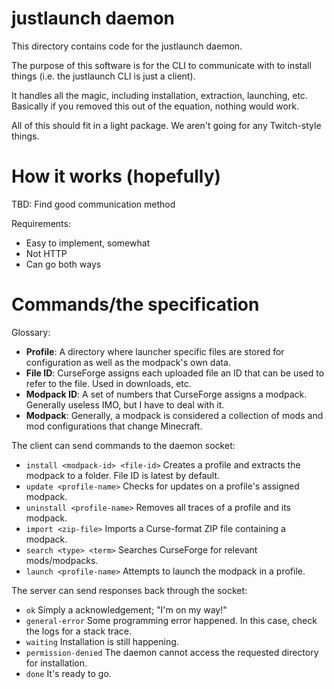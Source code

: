 # justlaunch daemon

This directory contains code for the justlaunch daemon.

The purpose of this software is for the CLI to communicate with to install things (i.e. the justlaunch CLI is just a client).

It handles all the magic, including installation, extraction, launching, etc. Basically if you removed this out of the equation, nothing would work.

All of this should fit in a light package. We aren't going for any Twitch-style things.

# How it works (hopefully)

TBD: Find good communication method

Requirements:
- Easy to implement, somewhat
- Not HTTP
- Can go both ways

# Commands/the specification

Glossary:
- **Profile**: A directory where launcher specific files are stored for configuration as well as the modpack's own data.
- **File ID**: CurseForge assigns each uploaded file an ID that can be used to refer to the file. Used in downloads, etc.
- **Modpack ID**: A set of numbers that CurseForge assigns a modpack. Generally useless IMO, but I have to deal with it.
- **Modpack**: Generally, a modpack is considered a collection of mods and mod configurations that change Minecraft.


The client can send commands to the daemon socket:
- `install <modpack-id> <file-id>` Creates a profile and extracts the modpack to a folder. File ID is latest by default.
- `update <profile-name>` Checks for updates on a profile's assigned modpack.
- `uninstall <profile-name>` Removes all traces of a profile and its modpack.
- `import <zip-file>` Imports a Curse-format ZIP file containing a modpack.
- `search <type> <term>` Searches CurseForge for relevant mods/modpacks.
- `launch <profile-name>` Attempts to launch the modpack in a profile.

The server can send responses back through the socket:
- `ok` Simply a acknowledgement; "I'm on my way!"
- `general-error` Some programming error happened. In this case, check the logs for a stack trace.
- `waiting` Installation is still happening.
- `permission-denied` The daemon cannot access the requested directory for installation.
- `done` It's ready to go.
